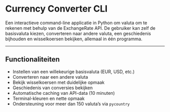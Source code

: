 #  Currency Converter CLI

Een interactieve command-line applicatie in Python om valuta om te rekenen met behulp van de ExchangeRate API. 
De gebruiker kan zelf de basisvaluta kiezen, converteren naar andere valuta, 
een geschiedenis bijhouden en wisselkoersen bekijken, allemaal in één programma.

----------------------------------

##  Functionaliteiten

- Instellen van een willekeurige basisvaluta (EUR, USD, etc.)
- Converteren naar een andere valuta
- Bekijk wisselkoersen met duidelijke opmaak
- Geschiedenis van conversies bekijken
- Automatische caching van API-data (10 minuten)
- Terminal-kleuren en nette opmaak
- Ondersteuning voor meer dan 150 valuta’s via `pycountry`


